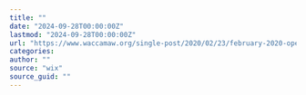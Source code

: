 ```yaml
---
title: ""
date: "2024-09-28T00:00:00Z"
lastmod: "2024-09-28T00:00:00Z"
url: "https://www.waccamaw.org/single-post/2020/02/23/february-2020-open-meeting-summary"
categories:
author: ""
source: "wix"
source_guid: ""
---
```




